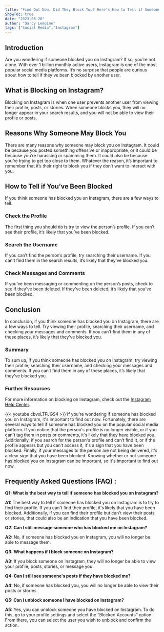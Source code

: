 ```yaml
---
title: "Find Out Now: Did They Block You? Here's How to Tell if Someone Blocked You on Instagram!"
ShowToc: true 
date: "2023-03-20"
author: "Darcy Lemoine" 
tags: ["Social Media","Instagram"]
---
```

## Introduction

Are you wondering if someone blocked you on Instagram? If so, you’re not alone. With over 1 billion monthly active users, Instagram is one of the most popular social media platforms. It’s no surprise that people are curious about how to tell if they’ve been blocked by another user. 

## What is Blocking on Instagram?

Blocking on Instagram is when one user prevents another user from viewing their profile, posts, or stories. When someone blocks you, they will no longer appear in your search results, and you will not be able to view their profile or posts. 

## Reasons Why Someone May Block You

There are many reasons why someone may block you on Instagram. It could be because you posted something offensive or inappropriate, or it could be because you’re harassing or spamming them. It could also be because you’re trying to get too close to them. Whatever the reason, it’s important to remember that it’s their right to block you if they don’t want to interact with you. 

## How to Tell if You’ve Been Blocked

If you think someone has blocked you on Instagram, there are a few ways to tell. 

### Check the Profile

The first thing you should do is try to view the person’s profile. If you can’t see their profile, it’s likely that you’ve been blocked. 

### Search the Username

If you can’t find the person’s profile, try searching their username. If you can’t find them in the search results, it’s likely that they’ve blocked you. 

### Check Messages and Comments

If you’ve been messaging or commenting on the person’s posts, check to see if they’ve been deleted. If they’ve been deleted, it’s likely that you’ve been blocked. 

## Conclusion

In conclusion, if you think someone has blocked you on Instagram, there are a few ways to tell. Try viewing their profile, searching their username, and checking your messages and comments. If you can’t find them in any of these places, it’s likely that they’ve blocked you. 

### Summary

To sum up, if you think someone has blocked you on Instagram, try viewing their profile, searching their username, and checking your messages and comments. If you can’t find them in any of these places, it’s likely that they’ve blocked you. 

### Further Resources

For more information on blocking on Instagram, check out the [Instagram Help Center](https://help.instagram.com/).

{{< youtube cbvxLTPJGS4 >}} 
If you're wondering if someone has blocked you on Instagram, it's important to find out now. Fortunately, there are several ways to tell if someone has blocked you on the popular social media platform. If you notice that the person's profile is no longer visible, or if you can't tag them in posts or comments, it's likely that they have blocked you. Additionally, if you search for the person's profile and can't find it, or if the profile appears but you can't access it, it's a sign that you have been blocked. Finally, if your messages to the person are not being delivered, it's a clear sign that you have been blocked. Knowing whether or not someone has blocked you on Instagram can be important, so it's important to find out now.

## Frequently Asked Questions (FAQ) :
**Q1: What is the best way to tell if someone has blocked you on Instagram?**

**A1:** The best way to tell if someone has blocked you on Instagram is to try to find their profile. If you can't find their profile, it's likely that you have been blocked. Additionally, if you can find their profile but can't view their posts or stories, that could also be an indication that you have been blocked. 

**Q2: Can I still message someone who has blocked me on Instagram?**

**A2:** No, if someone has blocked you on Instagram, you will no longer be able to message them. 

**Q3: What happens if I block someone on Instagram?**

**A3:** If you block someone on Instagram, they will no longer be able to view your profile, posts, stories, or message you. 

**Q4: Can I still see someone's posts if they have blocked me?**

**A4:** No, if someone has blocked you, you will no longer be able to view their posts or stories. 

**Q5: Can I unblock someone I have blocked on Instagram?**

**A5:** Yes, you can unblock someone you have blocked on Instagram. To do this, go to your profile settings and select the “Blocked Accounts” option. From there, you can select the user you wish to unblock and confirm the action.


